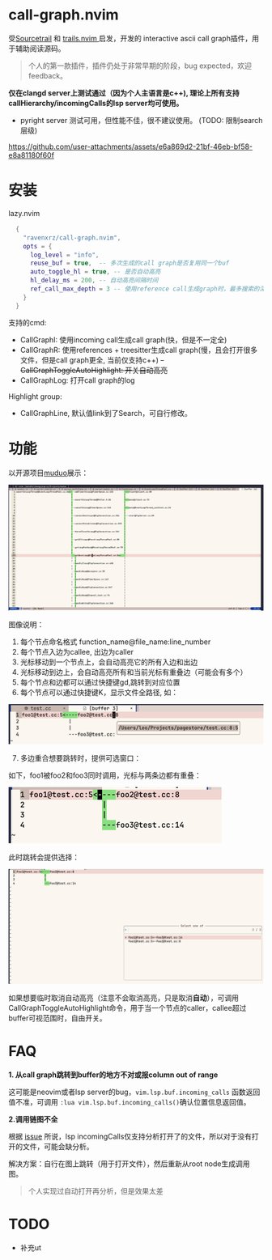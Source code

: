 # call-graph.nvim

受[Sourcetrail](https://github.com/CoatiSoftware/Sourcetrail) 和 [trails.nvim ](https://github.com/kontura/trails.nvim)启发，开发的 interactive ascii call graph插件，用于辅助阅读源码。

> 个人的第一款插件，插件仍处于非常早期的阶段，bug expected，欢迎feedback。

**仅在clangd server上测试通过（因为个人主语言是c++), 理论上所有支持callHierarchy/incomingCalls的lsp server均可使用。**

- pyright server 测试可用，但性能不佳，很不建议使用。 (TODO: 限制search层级)

https://github.com/user-attachments/assets/e6a869d2-21bf-46eb-bf58-e8a81180f60f

# 安装

lazy.nvim

```lua
  {
    "ravenxrz/call-graph.nvim",
    opts = {
      log_level = "info",
      reuse_buf = true,  -- 多次生成的call graph是否复用同一个buf
      auto_toggle_hl = true, -- 是否自动高亮
      hl_delay_ms = 200, -- 自动高亮间隔时间
      ref_call_max_depth = 3 -- 使用reference call生成graph时，最多搜索的深度
    }
  }
```

支持的cmd:

- CallGraphI: 使用incoming call生成call graph(快，但是不一定全)
- CallGraphR: 使用references + treesitter生成call graph(慢，且会打开很多文件，但是call graph更全, 当前仅支持c++)
~~- CallGraphToggleAutoHighlight: 开关自动高亮~~
- CallGraphLog:  打开call graph的log

Highlight group:

- CallGraphLine, 默认值link到了Search，可自行修改。

# 功能

以开源项目[muduo](https://github.com/chenshuo/muduo)展示：

![](./pic/example.png)

图像说明：

1. 每个节点命名格式 function_name@file_name:line_number
2. 每个节点入边为callee, 出边为caller
3. 光标移动到一个节点上，会自动高亮它的所有入边和出边
4. 光标移动到边上，会自动高亮所有和当前光标有重叠边（可能会有多个）
5. 每个节点和边都可以通过快捷键gd,跳转到对应位置
6. 每个节点可以通过快捷键K，显示文件全路径, 如：

<img src="./pic/show_full_path.png" alt="image-20250217212652672" style="zoom:50%;" />

7. 多边重合想要跳转时，提供可选窗口：

如下，foo1被foo2和foo3同时调用，光标与两条边都有重叠：

<img src="./pic/cursor_overlap_multi_edge.png" alt="image-20250217213038893" style="zoom:50%;" />

此时跳转会提供选择：

<img src="./pic/multi_edge_goto.png" alt="image-20250217213125179" style="zoom:50%;" />

如果想要临时取消自动高亮（注意不会取消高亮，只是取消**自动**），可调用CallGraphToggleAutoHighlight命令，用于当一个节点的caller，callee超过buffer可视范围时，自由开关。

# FAQ

**1. 从call graph跳转到buffer的地方不对或报column out of range**

这可能是neovim或者lsp server的bug，`vim.lsp.buf.incoming_calls` 函数返回值不准，可调用 `:lua vim.lsp.buf.incoming_calls()`确认位置信息返回值。

**2.调用链图不全**

根据 [issue](https://github.com/clangd/clangd/issues/609) 所说，lsp  incomingCalls仅支持分析打开了的文件，所以对于没有打开的文件，可能会缺分析。

解决方案：自行在图上跳转（用于打开文件），然后重新从root node生成调用图。

> 个人实现过自动打开再分析，但是效果太差

# TODO

- 补充ut
